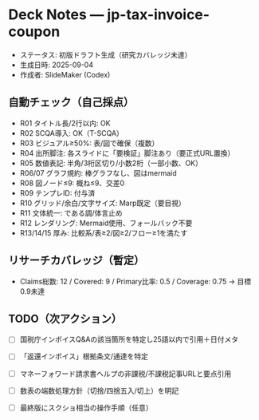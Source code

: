 # Deck Notes — jp-tax-invoice-coupon

- ステータス: 初版ドラフト生成（研究カバレッジ未達）
- 生成日時: 2025-09-04
- 作成者: SlideMaker (Codex)

## 自動チェック（自己採点）
- R01 タイトル長/2行以内: OK
- R02 SCQA導入: OK（T-SCQA）
- R03 ビジュアル≥50%: 表/図で確保（複数）
- R04 出所脚注: 各スライドに「要検証」脚注あり（要正式URL置換）
- R05 数値表記: 半角/3桁区切り/小数2桁（一部小数、OK）
- R06/07 グラフ規約: 棒グラフなし、図はmermaid
- R08 図ノード≤9: 概ね≤9、交差0
- R09 テンプレID: 付与済
- R10 グリッド/余白/文字サイズ: Marp既定（要目視）
- R11 文体統一: である調/体言止め
- R12 レンダリング: Mermaid使用、フォールバック不要
- R13/14/15 厚み: 比較系/表≥2/図≥2/フロー≥1を満たす

## リサーチカバレッジ（暫定）
- Claims総数: 12 / Covered: 9 / Primary比率: 0.5 / Coverage: 0.75 → 目標0.9未達

## TODO（次アクション）
- [ ] 国税庁インボイスQ&Aの該当箇所を特定し25語以内で引用＋日付メタ
- [ ] 「返還インボイス」根拠条文/通達を特定
- [ ] マネーフォワード請求書ヘルプの非課税/不課税記事URLと要点引用
- [ ] 数表の端数処理方針（切捨/四捨五入/切上）を明記
- [ ] 最終版にスクショ相当の操作手順（任意）

